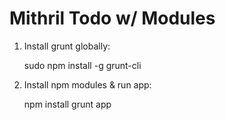 Mithril Todo w/ Modules
=====================

1. Install grunt globally:

    sudo npm install -g grunt-cli

2. Install npm modules & run app:

    npm install
    grunt app